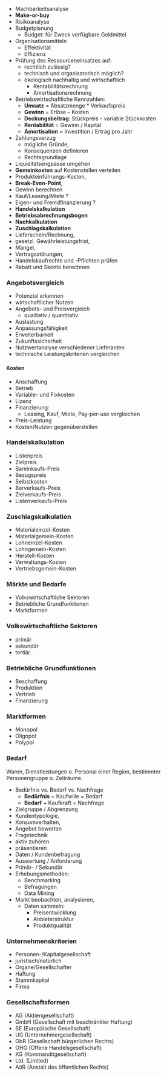 - Machbarkeitsanalyse
- **Make-or-buy**
- Risikoanalyse
- Budgetplanung
    - Budget: für Zweck verfügbare Geldmittel
- Organisationsmitteln
    - Effektivität
    - Effizienz
- Prüfung des Ressourceneinsatzes auf:
    - rechtlich zulässig?
    - technisch und organisatorisch möglich?
    - ökologisch nachhaltig und wirtschaftlich
        - Rentabilitätsrechnung
        - Amortisationsrechnung
- Betriebswirtschaftliche Kennzahlen:
    - **Umsatz** = Absatzmenge * Verkaufspreis
    - **Gewinn** = Erlöse – Kosten
    - **Deckungsbeitrag**: Stückpreis – variable Stückkosten
    - **Rentabilität** = Gewinn / Kapital
    - **Amortisation** = Investition / Ertrag pro Jahr
- Zahlungsverzug
    - mögliche Gründe,
    - Konsequenzen definieren
    - Rechtsgrundlage
- Liquiditätsengpässe umgehen
- **Gemeinkosten** auf Kostenstellen verteilen
- Produkteinführungs-Kosten,
- **Break-Even-Point**,
- Gewinn berechnen
- Kauf/Leasing/Miete ?
- Eigen- und Fremdfinanzierung ?
- **Handelskalkulation**
- **Betriebsabrechnungsbogen**
- **Nachkalkulation**
- **Zuschlagskalkulation**
- Lieferschein/Rechnung,
- gesetzl. Gewährleistungsfrist,
- Mängel,
- Vertragsstörungen,
- Handelskaufrechte und -Pflichten prüfen
- Rabatt und Skonto berechnen
### Angebotsvergleich
- Potenzial erkennen
- wirtschaftlicher Nutzen
- Angebots- und Preisvergleich
    - qualitativ / quantitativ
- Auslastung
- Anpassungsfähigkeit
- Erweiterbarkeit
- Zukunftssicherheit
- Nutzwertanalyse verschiedener Lieferanten
- technische Leistungskriterien vergleichen
#### Kosten
- Anschaffung
- Betrieb
- Variable- und Fixkosten
- Lizenz
- Finanzierung:
    - Leasing, Kauf, Miete, Pay-per-use vergleichen
- Preis-Leistung
- Kosten/Nutzen gegenüberstellen
### Handelskalkulation
- Listenpreis
- Zielpreis
- Bareinkaufs-Preis
- Bezugspreis
- Selbstkosten
- Barverkaufs-Preis
- Zielverkaufs-Preis
- Listenverkaufs-Preis
### Zuschlagskalkulation
- Materialeinzel-Kosten
- Materialgemein-Kosten
- Lohneinzel-Kosten
- Lohngemein-Kosten
- Herstell-Kosten
- Verwaltungs-Kosten
- Vertriebsgemein-Kosten
### Märkte und Bedarfe
- Volkswirtschaftliche Sektoren
- Betriebliche Grundfunktionen
- Marktformen
### Volkswirtschaftliche Sektoren
- primär
- sekundär
- tertiär
### Betriebliche Grundfunktionen
- Beschaffung
- Produktion
- Vertrieb
- Finanzierung
### Marktformen
- Monopol
- Oligopol
- Polypol
### Bedarf
Waren, Dienstleistungen o. Personal einer Region, bestimmter Personengruppe o. Zeiträume.

- Bedürfnis vs. Bedarf vs. Nachfrage
    - **Bedürfnis** + Kaufwille = Bedarf
    - **Bedarf** + Kaufkraft = Nachfrage
- Zielgruppe / Abgrenzung
- Kundentypologie,
- Konsumverhalten,
- Angebot bewerten
- Fragetechnik
- aktiv zuhören
- präsentieren
- Daten / Kundenbefragung
- Auswertung / Anforderung
- Primär- / Sekundär
- Erhebungsmethoden:
    - Benchmarking
    - Befragungen
    - Data Mining
- Markt beobachten, analysieren,
    - Daten sammeln:
        - Preisentwicklung
        - Anbieterstruktur
        - Produktqualität
### Unternehmenskriterien
- Personen-/Kapitalgesellschaft
- juristisch/natürlich
- Organe/Gesellschafter
- Haftung
- Stammkapital
- Firma
### Gesellschaftsformen
- AG (Aktiengesellschaft)
- GmbH (Gesellschaft mit beschränkter Haftung)
- SE (Europäische Gesellschaft)
- UG (Unternehmergesellschaft)
- GbR (Gesellschaft bürgerlichen Rechts)
- OHG (Offene Handelsgesellschaft)
- KG (Kommanditgesellschaft)
- Ltd. (Limited)
- AöR (Anstalt des öffentlichen Rechts)
